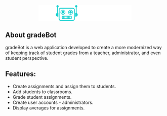 
<div align="center">

![Our logo image](./client/src/assets/img/logo/logo.png)

</div>

## About gradeBot

gradeBot is a web application developed to create a more modernized way of keeping track of student grades from a teacher, administrator, and even student perspective.

## Features:

- Create assignments and assign them to students.
- Add students to classrooms.
- Grade student assignments.
- Create user accounts - administrators.
- Display averages for assignments.